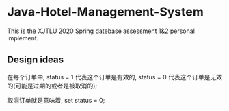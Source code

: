 # Java-Hotel-Management-System

This is the XJTLU 2020 Spring datebase assessment 1&2 personal implement.

## Design ideas

在每个订单中, status = 1 代表这个订单是有效的, status = 0 代表这个订单是无效的(可能是过期的或者是被取消的);

取消订单就是意味着, set status = 0;